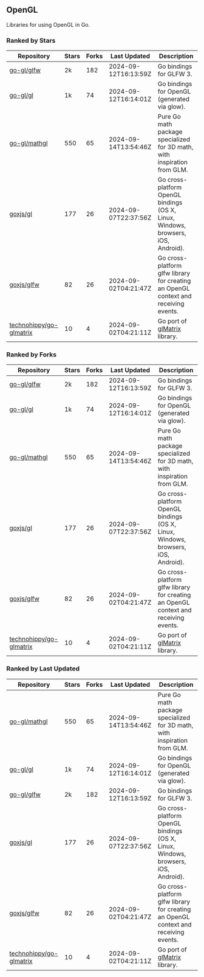 ## OpenGL

Libraries for using OpenGL in Go.

### Ranked by Stars

| Repository | Stars | Forks | Last Updated | Description | 
|------------|-------|-------|--------------|-------------|
| [go-gl/glfw](https://github.com/go-gl/glfw) | 2k | 182 | 2024-09-12T16:13:59Z |  Go bindings for GLFW 3. |
| [go-gl/gl](https://github.com/go-gl/gl) | 1k | 74 | 2024-09-12T16:14:01Z |  Go bindings for OpenGL (generated via glow). |
| [go-gl/mathgl](https://github.com/go-gl/mathgl) | 550 | 65 | 2024-09-14T13:54:46Z |  Pure Go math package specialized for 3D math, with inspiration from GLM. |
| [goxjs/gl](https://github.com/goxjs/gl) | 177 | 26 | 2024-09-07T22:37:56Z |  Go cross-platform OpenGL bindings (OS X, Linux, Windows, browsers, iOS, Android). |
| [goxjs/glfw](https://github.com/goxjs/glfw) | 82 | 26 | 2024-09-02T04:21:47Z |  Go cross-platform glfw library for creating an OpenGL context and receiving events. |
| [technohippy/go-glmatrix](https://github.com/technohippy/go-glmatrix) | 10 | 4 | 2024-09-02T04:21:11Z |  Go port of [glMatrix](https://glmatrix.net/) library. |

### Ranked by Forks

| Repository | Stars | Forks | Last Updated | Description | 
|------------|-------|-------|--------------|-------------|
| [go-gl/glfw](https://github.com/go-gl/glfw) | 2k | 182 | 2024-09-12T16:13:59Z |  Go bindings for GLFW 3. |
| [go-gl/gl](https://github.com/go-gl/gl) | 1k | 74 | 2024-09-12T16:14:01Z |  Go bindings for OpenGL (generated via glow). |
| [go-gl/mathgl](https://github.com/go-gl/mathgl) | 550 | 65 | 2024-09-14T13:54:46Z |  Pure Go math package specialized for 3D math, with inspiration from GLM. |
| [goxjs/gl](https://github.com/goxjs/gl) | 177 | 26 | 2024-09-07T22:37:56Z |  Go cross-platform OpenGL bindings (OS X, Linux, Windows, browsers, iOS, Android). |
| [goxjs/glfw](https://github.com/goxjs/glfw) | 82 | 26 | 2024-09-02T04:21:47Z |  Go cross-platform glfw library for creating an OpenGL context and receiving events. |
| [technohippy/go-glmatrix](https://github.com/technohippy/go-glmatrix) | 10 | 4 | 2024-09-02T04:21:11Z |  Go port of [glMatrix](https://glmatrix.net/) library. |

### Ranked by Last Updated

| Repository | Stars | Forks | Last Updated | Description | 
|------------|-------|-------|--------------|-------------|
| [go-gl/mathgl](https://github.com/go-gl/mathgl) | 550 | 65 | 2024-09-14T13:54:46Z |  Pure Go math package specialized for 3D math, with inspiration from GLM. |
| [go-gl/gl](https://github.com/go-gl/gl) | 1k | 74 | 2024-09-12T16:14:01Z |  Go bindings for OpenGL (generated via glow). |
| [go-gl/glfw](https://github.com/go-gl/glfw) | 2k | 182 | 2024-09-12T16:13:59Z |  Go bindings for GLFW 3. |
| [goxjs/gl](https://github.com/goxjs/gl) | 177 | 26 | 2024-09-07T22:37:56Z |  Go cross-platform OpenGL bindings (OS X, Linux, Windows, browsers, iOS, Android). |
| [goxjs/glfw](https://github.com/goxjs/glfw) | 82 | 26 | 2024-09-02T04:21:47Z |  Go cross-platform glfw library for creating an OpenGL context and receiving events. |
| [technohippy/go-glmatrix](https://github.com/technohippy/go-glmatrix) | 10 | 4 | 2024-09-02T04:21:11Z |  Go port of [glMatrix](https://glmatrix.net/) library. |

